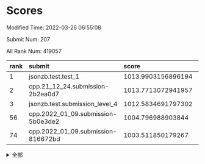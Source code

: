 # Scores

Modified Time: 2022-03-26 06:55:08

Submit Num: 207

All Rank Num: 419057

| rank |               submit               |       score        |       sigma        | pk_num |
| :--- | :--------------------------------- | :----------------- | :----------------- | :----- |
| 1    | jsonzb.test.test_1                 | 1013.9903156896194 | 0.8567840101853207 | 8104   |
| 2    | cpp.21_12_24.submission-2b2ea0d7   | 1013.7713072941957 | 0.8168421101925771 | 8101   |
| 3    | jsonzb.test.submission_level_4     | 1012.5834691797302 | 0.7974357677757093 | 8096   |
| 56   | cpp.2022_01_09.submission-5b0e3de2 | 1004.796988903844  | 0.7152384559504723 | 8100   |
| 74   | cpp.2022_01_09.submission-816672bd | 1003.511850179267  | 0.7225624983178109 | 8097   |


<details>
<summary>全部</summary>

| rank |                 submit                 |       score        |       sigma        | pk_num |
| :--- | :------------------------------------- | :----------------- | :----------------- | :----- |
| 1    | jsonzb.test.test_1                     | 1013.9903156896194 | 0.8567840101853207 | 8104   |
| 2    | cpp.21_12_24.submission-2b2ea0d7       | 1013.7713072941957 | 0.8168421101925771 | 8101   |
| 3    | jsonzb.test.submission_level_4         | 1012.5834691797302 | 0.7974357677757093 | 8096   |
| 4    | gobigger.level_3.submission_level_3_25 | 1012.3583283558785 | 0.7903693370289154 | 8102   |
| 5    | gobigger.level_3.submission_level_3_8  | 1011.5518902327041 | 0.7750242785528864 | 8097   |
| 6    | gobigger.level_3.submission_level_3_11 | 1011.4497023094971 | 0.7742906789467839 | 8104   |
| 7    | gobigger.level_3.submission_level_3_27 | 1011.0242674068724 | 0.7681165344437219 | 8101   |
| 8    | gobigger.level_3.submission_level_3_32 | 1011.024185457208  | 0.7780485994268632 | 8096   |
| 9    | gobigger.level_3.submission_level_3_3  | 1010.9036882980575 | 0.7741694923295689 | 8099   |
| 10   | gobigger.level_3.submission_level_3_29 | 1010.8535567743785 | 0.79114423867859   | 8099   |
| 11   | gobigger.level_3.submission_level_3_38 | 1010.717856532032  | 0.7812993228279341 | 8105   |
| 12   | gobigger.level_3.submission_level_3_14 | 1010.5579867010983 | 0.7803221192982135 | 8094   |
| 13   | gobigger.level_3.submission_level_3_26 | 1010.5437419886621 | 0.7770165363305915 | 8094   |
| 14   | gobigger.level_3.submission_level_3_19 | 1010.4972334400359 | 0.7677212926887418 | 8098   |
| 15   | gobigger.level_3.submission_level_3_7  | 1010.4446115286979 | 0.7670768726527833 | 8097   |
| 16   | gobigger.level_3.submission_level_3_43 | 1010.4166697344438 | 0.7593143953079556 | 8098   |
| 17   | gobigger.level_3.submission_level_3_45 | 1010.4112733403714 | 0.7547776500119772 | 8096   |
| 18   | gobigger.level_3.submission_level_3_30 | 1010.3878313960314 | 0.8041484959494558 | 8101   |
| 19   | gobigger.level_3.submission_level_3_1  | 1010.3856388180277 | 0.7717455879400504 | 8100   |
| 20   | gobigger.level_3.submission_level_3_48 | 1010.3256337709388 | 0.7609191858366685 | 8102   |
| 21   | gobigger.level_3.submission_level_3_16 | 1010.2462236284936 | 0.7541383892413339 | 8091   |
| 22   | gobigger.level_3.submission_level_3_15 | 1010.2200193200117 | 0.7551769384002421 | 8098   |
| 23   | gobigger.level_3.submission_level_3_31 | 1010.1650430994816 | 0.7409201654361084 | 8099   |
| 24   | gobigger.level_3.submission_level_3_42 | 1010.1559718074012 | 0.7794685897237795 | 8101   |
| 25   | gobigger.level_3.submission_level_3_18 | 1010.1513831929224 | 0.7686090419889765 | 8097   |
| 26   | gobigger.level_3.submission_level_3_44 | 1010.1025355366143 | 0.752749081320676  | 8096   |
| 27   | gobigger.level_3.submission_level_3_36 | 1010.092962506461  | 0.7459305939651161 | 8102   |
| 28   | gobigger.level_3.submission_level_3_12 | 1010.0453549975789 | 0.7762880324044783 | 8094   |
| 29   | gobigger.level_3.submission_level_3_49 | 1009.9331313893091 | 0.746407317934003  | 8096   |
| 30   | gobigger.level_3.submission_level_3_22 | 1009.8847265635535 | 0.7649773368002961 | 8099   |
| 31   | gobigger.level_3.submission_level_3_2  | 1009.8564985669485 | 0.7521237013763429 | 8096   |
| 32   | gobigger.level_3.submission_level_3_20 | 1009.8488497466537 | 0.7548273127206245 | 8091   |
| 33   | gobigger.level_3.submission_level_3_4  | 1009.8228462766187 | 0.7645799373996797 | 8098   |
| 34   | gobigger.level_3.submission_level_3_24 | 1009.7826543193111 | 0.7568222723177277 | 8097   |
| 35   | gobigger.level_3.submission_level_3_47 | 1009.7322002371639 | 0.7574654597379885 | 8098   |
| 36   | gobigger.level_3.submission_level_3_17 | 1009.6887499463173 | 0.7471108417553989 | 8100   |
| 37   | gobigger.level_3.submission_level_3_40 | 1009.5829432445277 | 0.7343911892084718 | 8097   |
| 38   | gobigger.level_3.submission_level_3_9  | 1009.5637731293679 | 0.7641582523086471 | 8096   |
| 39   | gobigger.level_3.submission_level_3_41 | 1009.5529658558918 | 0.7470627760679586 | 8096   |
| 40   | gobigger.level_3.submission_level_3_46 | 1009.4493291570777 | 0.7341925314918801 | 8099   |
| 41   | gobigger.level_3.submission_level_3_13 | 1009.3367414735537 | 0.7734400330253814 | 8101   |
| 42   | gobigger.level_3.submission_level_3_0  | 1009.2848534460486 | 0.7295222635346384 | 8095   |
| 43   | gobigger.level_3.submission_level_3_39 | 1009.2220834377739 | 0.7414097999326346 | 8101   |
| 44   | gobigger.level_3.submission_level_3_28 | 1009.1597299315152 | 0.7576582358219459 | 8098   |
| 45   | gobigger.level_3.submission_level_3_6  | 1009.130573939632  | 0.7442226143480207 | 8095   |
| 46   | gobigger.level_3.submission_level_3_37 | 1009.0853135463934 | 0.7496683901940752 | 8105   |
| 47   | gobigger.level_3.submission_level_3_23 | 1009.0812575596101 | 0.7444000607329345 | 8097   |
| 48   | gobigger.level_3.submission_level_3_33 | 1009.0492261665285 | 0.7496112310676993 | 8102   |
| 49   | gobigger.level_3.submission_level_3_10 | 1009.0342193691841 | 0.7461719023367206 | 8096   |
| 50   | gobigger.level_3.submission_level_3_34 | 1008.9557364072666 | 0.7406835690391165 | 8098   |
| 51   | gobigger.level_3.submission_level_3_35 | 1008.8085634370508 | 0.7479071167026828 | 8100   |
| 52   | gobigger.level_3.submission_level_3_21 | 1008.4954832735787 | 0.7382744401256714 | 8099   |
| 53   | gobigger.level_3.submission_level_3_5  | 1008.0408552894962 | 0.7358686615106588 | 8098   |
| 54   | gobigger.level_1.submission_level_1_34 | 1005.2381462401238 | 0.7162888061155748 | 8095   |
| 55   | gobigger.level_1.submission_level_1_26 | 1004.7999477628924 | 0.727949275446529  | 8097   |
| 56   | cpp.2022_01_09.submission-5b0e3de2     | 1004.796988903844  | 0.7152384559504723 | 8100   |
| 57   | gobigger.level_1.submission_level_1_13 | 1004.6379599313186 | 0.7232256590301892 | 8101   |
| 58   | gobigger.level_1.submission_level_1_16 | 1004.4157148131258 | 0.7203983344678961 | 8101   |
| 59   | gobigger.level_1.submission_level_1_18 | 1004.0979981158359 | 0.7145700218582596 | 8095   |
| 60   | gobigger.level_1.submission_level_1_15 | 1004.0145587754713 | 0.7305304877976897 | 8098   |
| 61   | gobigger.level_1.submission_level_1_37 | 1003.9852173452977 | 0.7196986325346056 | 8098   |
| 62   | gobigger.level_1.submission_level_1_14 | 1003.9719419561934 | 0.7135737979074661 | 8100   |
| 63   | gobigger.level_1.submission_level_1_4  | 1003.9341118055876 | 0.7060008458423805 | 8091   |
| 64   | gobigger.level_1.submission_level_1_7  | 1003.9339829899192 | 0.7362638048316524 | 8098   |
| 65   | gobigger.level_1.submission_level_1_42 | 1003.866530448277  | 0.7165114476393577 | 8095   |
| 66   | gobigger.level_1.submission_level_1_20 | 1003.8354453406685 | 0.725398016287696  | 8097   |
| 67   | gobigger.level_1.submission_level_1_3  | 1003.7696671890012 | 0.714921218302853  | 8099   |
| 68   | gobigger.level_1.submission_level_1_33 | 1003.7513084951687 | 0.7180936552081219 | 8095   |
| 69   | gobigger.level_1.submission_level_1_29 | 1003.7488802526096 | 0.718010539140102  | 8091   |
| 70   | gobigger.level_1.submission_level_1_27 | 1003.7487496347069 | 0.7152871984265257 | 8098   |
| 71   | gobigger.level_1.submission_level_1_1  | 1003.6552769887869 | 0.7198197941790186 | 8091   |
| 72   | gobigger.level_1.submission_level_1_36 | 1003.5929026460262 | 0.7177918721761125 | 8096   |
| 73   | gobigger.level_1.submission_level_1_30 | 1003.5160006626555 | 0.7322746994590815 | 8095   |
| 74   | cpp.2022_01_09.submission-816672bd     | 1003.511850179267  | 0.7225624983178109 | 8097   |
| 75   | gobigger.level_1.submission_level_1_39 | 1003.4836974155944 | 0.7057870111740754 | 8104   |
| 76   | gobigger.level_1.submission_level_1_6  | 1003.4678161514182 | 0.715027958971459  | 8101   |
| 77   | gobigger.level_1.submission_level_1_5  | 1003.3962446495894 | 0.7254677257134348 | 8094   |
| 78   | gobigger.level_1.submission_level_1_2  | 1003.3934754950914 | 0.7199831882916832 | 8102   |
| 79   | gobigger.level_1.submission_level_1_17 | 1003.3863134834597 | 0.715975189289871  | 8101   |
| 80   | gobigger.level_1.submission_level_1_48 | 1003.1470100529674 | 0.7083138957883138 | 8097   |
| 81   | gobigger.level_1.submission_level_1_8  | 1003.1324166188382 | 0.714302647389017  | 8100   |
| 82   | gobigger.level_1.submission_level_1_9  | 1003.074156773483  | 0.723198582413762  | 8095   |
| 83   | gobigger.level_1.submission_level_1_49 | 1003.062716394878  | 0.7148147832745865 | 8101   |
| 84   | gobigger.level_1.submission_level_1_25 | 1003.0600524737434 | 0.7116441295285107 | 8098   |
| 85   | gobigger.level_1.submission_level_1_44 | 1003.0592813122478 | 0.7234399144247611 | 8091   |
| 86   | gobigger.level_1.submission_level_1_19 | 1003.0170821615772 | 0.7179588999741406 | 8096   |
| 87   | gobigger.level_1.submission_level_1_38 | 1002.9906182836853 | 0.715361789144116  | 8098   |
| 88   | gobigger.level_1.submission_level_1_28 | 1002.9715573638085 | 0.7147750645799584 | 8091   |
| 89   | gobigger.level_1.submission_level_1_24 | 1002.9069698927417 | 0.7159007022160303 | 8099   |
| 90   | gobigger.level_1.submission_level_1_46 | 1002.900874441455  | 0.7095874946743078 | 8094   |
| 91   | gobigger.level_1.submission_level_1_41 | 1002.8247558912342 | 0.7064079125922147 | 8100   |
| 92   | gobigger.level_1.submission_level_1_22 | 1002.7637354412985 | 0.7232212932854107 | 8097   |
| 93   | gobigger.level_1.submission_level_1_23 | 1002.7342298283189 | 0.7133166014256916 | 8101   |
| 94   | gobigger.level_1.submission_level_1_47 | 1002.7072380019041 | 0.7007876737172577 | 8097   |
| 95   | gobigger.level_1.submission_level_1_32 | 1002.6843076426675 | 0.7165765132340407 | 8100   |
| 96   | gobigger.level_1.submission_level_1_31 | 1002.5753326970853 | 0.708638477877649  | 8093   |
| 97   | gobigger.level_1.submission_level_1_21 | 1002.5051176535694 | 0.7186825682646805 | 8102   |
| 98   | gobigger.level_1.submission_level_1_43 | 1002.4890843796907 | 0.7084578617069666 | 8098   |
| 99   | gobigger.level_1.submission_level_1_35 | 1002.4026131944753 | 0.7196772821942781 | 8098   |
| 100  | gobigger.level_1.submission_level_1_10 | 1002.3214502218146 | 0.7008840883049202 | 8091   |
| 101  | gobigger.level_1.submission_level_1_45 | 1002.2913814487825 | 0.7142222969514719 | 8101   |
| 102  | gobigger.level_1.submission_level_1_40 | 1002.2004652515311 | 0.7098451024239217 | 8100   |
| 103  | gobigger.level_1.submission_level_1_0  | 1002.1398784940321 | 0.7089544878969464 | 8097   |
| 104  | gobigger.level_1.submission_level_1_12 | 1001.9296813159584 | 0.7069297493502348 | 8100   |
| 105  | gobigger.level_1.submission_level_1_11 | 1001.8726759775901 | 0.7202770174868914 | 8094   |
| 106  | gobigger.random.submission_random_27   | 997.7174030113496  | 0.7040948387969003 | 8105   |
| 107  | gobigger.random.submission_random_36   | 997.3532137464256  | 0.7068924317973402 | 8101   |
| 108  | gobigger.random.submission_random_1    | 996.9786571756998  | 0.7029088670692528 | 8097   |
| 109  | gobigger.random.submission_random_47   | 996.8343838543494  | 0.7214286014817322 | 8097   |
| 110  | gobigger.random.submission_random_18   | 996.7179434170555  | 0.7089871263950077 | 8096   |
| 111  | gobigger.random.submission_random_26   | 996.6763591768987  | 0.7234494007114416 | 8096   |
| 112  | gobigger.random.submission_random_31   | 996.5543471047869  | 0.7160539836072088 | 8094   |
| 113  | gobigger.random.submission_random_25   | 996.5028148994302  | 0.7126288088036982 | 8096   |
| 114  | gobigger.random.submission_random_17   | 996.4914024343826  | 0.6972395105618642 | 8097   |
| 115  | gobigger.random.submission_random_44   | 996.4407798858653  | 0.7098400689932545 | 8093   |
| 116  | gobigger.random.submission_random_24   | 996.3531386305094  | 0.7110154529629944 | 8100   |
| 117  | gobigger.random.submission_random_41   | 996.2802577926071  | 0.7165765885626405 | 8100   |
| 118  | gobigger.random.submission_random_9    | 996.2648966532358  | 0.7078683261572726 | 8092   |
| 119  | gobigger.random.submission_random_10   | 996.2488202984539  | 0.7129871153342888 | 8095   |
| 120  | gobigger.random.submission_random_0    | 996.208361146339   | 0.7075820948094137 | 8102   |
| 121  | gobigger.random.submission_random_42   | 996.1760670377327  | 0.7078517339716286 | 8092   |
| 122  | gobigger.random.submission_random_11   | 996.0988777382233  | 0.7106569935840445 | 8101   |
| 123  | gobigger.random.submission_random_32   | 996.0814818799605  | 0.7126864604829865 | 8099   |
| 124  | gobigger.random.submission_random_38   | 996.0456444634909  | 0.7241192933927727 | 8098   |
| 125  | gobigger.random.submission_random_22   | 996.0411193696877  | 0.7058317150427083 | 8094   |
| 126  | gobigger.random.submission_random_30   | 995.9901531705701  | 0.7136585996014512 | 8096   |
| 127  | gobigger.random.submission_random_6    | 995.9861682877531  | 0.7122173742365202 | 8093   |
| 128  | gobigger.random.submission_random_33   | 995.9719157173297  | 0.7114749776910584 | 8103   |
| 129  | gobigger.random.submission_random_46   | 995.9072588095153  | 0.7091496191361176 | 8101   |
| 130  | gobigger.random.submission_random_28   | 995.8884156808314  | 0.7096486969768578 | 8108   |
| 131  | gobigger.random.submission_random_29   | 995.8752811057284  | 0.7048323580466871 | 8092   |
| 132  | gobigger.random.submission_random_2    | 995.8146499631151  | 0.7157231177908481 | 8093   |
| 133  | gobigger.random.submission_random_21   | 995.8043037401039  | 0.7133789443931782 | 8097   |
| 134  | gobigger.random.submission_random_13   | 995.7954998935026  | 0.7196668740999315 | 8099   |
| 135  | gobigger.random.submission_random_4    | 995.7900807594117  | 0.6974708693946565 | 8096   |
| 136  | gobigger.random.submission_random_15   | 995.6491351446954  | 0.7253044978932757 | 8100   |
| 137  | gobigger.random.submission_random_7    | 995.6272783891487  | 0.7188987702451379 | 8097   |
| 138  | gobigger.random.submission_random_49   | 995.6111059713899  | 0.7160808319902733 | 8101   |
| 139  | gobigger.random.submission_random_8    | 995.590266267706   | 0.725318836117102  | 8093   |
| 140  | gobigger.random.submission_random_5    | 995.5873398923012  | 0.7046274601460817 | 8095   |
| 141  | gobigger.random.submission_random_48   | 995.5853558606092  | 0.7285400822215649 | 8097   |
| 142  | gobigger.random.submission_random_43   | 995.5480828787302  | 0.7190329614730611 | 8096   |
| 143  | gobigger.random.submission_random_16   | 995.5219842768423  | 0.7068047988931508 | 8102   |
| 144  | gobigger.random.submission_random_23   | 995.5181570589021  | 0.7123395227759703 | 8098   |
| 145  | gobigger.random.submission_random_3    | 995.5082953184344  | 0.7076406468973185 | 8097   |
| 146  | gobigger.random.submission_random_37   | 995.5060666527284  | 0.7037869395695364 | 8102   |
| 147  | gobigger.random.submission_random_14   | 995.3036050615965  | 0.7215906645858581 | 8098   |
| 148  | gobigger.random.submission_random_20   | 995.1696338993509  | 0.7123717952409975 | 8097   |
| 149  | gobigger.random.submission_random_35   | 994.9728198461507  | 0.7168290674839036 | 8091   |
| 150  | gobigger.random.submission_random_12   | 994.8404581839644  | 0.7303738018673703 | 8100   |
| 151  | gobigger.random.submission_random_45   | 994.7612005631646  | 0.7206371108540907 | 8099   |
| 152  | gobigger.random.submission_random_19   | 994.5774684176232  | 0.7123962472389619 | 8102   |
| 153  | gobigger.level_2.submission_level_2_38 | 994.3402554599479  | 0.7238055511620738 | 8098   |
| 154  | gobigger.level_2.submission_level_2_20 | 994.3110213218253  | 0.7320172627186956 | 8095   |
| 155  | gobigger.random.submission_random_39   | 994.2671707962616  | 0.7147400072417948 | 8097   |
| 156  | gobigger.random.submission_random_34   | 994.2445746831153  | 0.7181200017692065 | 8100   |
| 157  | gobigger.random.submission_random_40   | 994.2434595544328  | 0.7258803479489636 | 8095   |
| 158  | gobigger.level_2.submission_level_2_21 | 993.9336375784216  | 0.7236150301131054 | 8094   |
| 159  | gobigger.level_2.submission_level_2_36 | 993.8447851942137  | 0.7379076213894423 | 8095   |
| 160  | gobigger.level_2.submission_level_2_43 | 993.8233681243861  | 0.7304956300575137 | 8101   |
| 161  | gobigger.level_2.submission_level_2_37 | 993.5357238023512  | 0.7398229515093091 | 8094   |
| 162  | gobigger.level_2.submission_level_2_18 | 993.4210012430309  | 0.7387798267421302 | 8095   |
| 163  | gobigger.level_2.submission_level_2_46 | 993.330079608532   | 0.724820408819568  | 8090   |
| 164  | gobigger.level_2.submission_level_2_23 | 993.2859723752449  | 0.7431812157987908 | 8101   |
| 165  | gobigger.level_2.submission_level_2_2  | 993.2059467099746  | 0.7292412251761904 | 8095   |
| 166  | gobigger.level_2.submission_level_2_15 | 993.1558130612731  | 0.733503674984497  | 8094   |
| 167  | gobigger.level_2.submission_level_2_5  | 993.1363724150035  | 0.7359005089214871 | 8094   |
| 168  | gobigger.level_2.submission_level_2_6  | 992.9959579628944  | 0.7302929321991627 | 8098   |
| 169  | gobigger.level_2.submission_level_2_10 | 992.9130996974603  | 0.7491154497760174 | 8094   |
| 170  | gobigger.level_2.submission_level_2_45 | 992.9059552551583  | 0.7225872667295966 | 8099   |
| 171  | gobigger.level_2.submission_level_2_13 | 992.9019921221923  | 0.7484857620927634 | 8103   |
| 172  | gobigger.level_2.submission_level_2_40 | 992.8972805342416  | 0.7307143013464957 | 8097   |
| 173  | gobigger.level_2.submission_level_2_22 | 992.6379407157111  | 0.7395338184487034 | 8099   |
| 174  | gobigger.level_2.submission_level_2_12 | 992.514746232114   | 0.7686754455993061 | 8096   |
| 175  | gobigger.level_2.submission_level_2_17 | 992.4700314607489  | 0.7427381817382639 | 8103   |
| 176  | gobigger.level_2.submission_level_2_1  | 992.4301480956038  | 0.7330532084226087 | 8100   |
| 177  | gobigger.level_2.submission_level_2_7  | 992.4139726487855  | 0.7393919238755502 | 8100   |
| 178  | gobigger.level_2.submission_level_2_47 | 992.3555898405808  | 0.7421684607767977 | 8105   |
| 179  | gobigger.level_2.submission_level_2_42 | 992.3504647088765  | 0.7525921885661213 | 8092   |
| 180  | gobigger.level_2.submission_level_2_27 | 992.2485829611807  | 0.7390874937711217 | 8097   |
| 181  | gobigger.level_2.submission_level_2_4  | 992.2063442401466  | 0.7598586465723135 | 8092   |
| 182  | gobigger.level_2.submission_level_2_31 | 992.1566820161103  | 0.7596108305733048 | 8101   |
| 183  | gobigger.level_2.submission_level_2_11 | 992.1375101083304  | 0.7386207788304509 | 8099   |
| 184  | gobigger.level_2.submission_level_2_19 | 992.0646172850435  | 0.7494149938278313 | 8098   |
| 185  | gobigger.level_2.submission_level_2_44 | 992.0250285716538  | 0.7584300759889675 | 8098   |
| 186  | gobigger.level_2.submission_level_2_9  | 992.0145074109852  | 0.7488764760476658 | 8103   |
| 187  | gobigger.level_2.submission_level_2_29 | 991.9210468686576  | 0.7567012389870913 | 8107   |
| 188  | gobigger.level_2.submission_level_2_0  | 991.8813349380797  | 0.7552825604637726 | 8098   |
| 189  | gobigger.level_2.submission_level_2_49 | 991.7952201844569  | 0.7453998094965673 | 8099   |
| 190  | gobigger.level_2.submission_level_2_28 | 991.7173584415788  | 0.7471264936137033 | 8100   |
| 191  | gobigger.level_2.submission_level_2_14 | 991.7095717374251  | 0.7503471343664168 | 8101   |
| 192  | gobigger.level_2.submission_level_2_25 | 991.6851487335609  | 0.7531613034132781 | 8098   |
| 193  | gobigger.level_2.submission_level_2_24 | 991.6298894050423  | 0.739868842976771  | 8101   |
| 194  | gobigger.level_2.submission_level_2_34 | 991.6161042915901  | 0.7530338955172978 | 8093   |
| 195  | gobigger.level_2.submission_level_2_32 | 991.567697084661   | 0.75739943270849   | 8099   |
| 196  | gobigger.level_2.submission_level_2_39 | 991.5549905351048  | 0.7525257177705356 | 8095   |
| 197  | gobigger.level_2.submission_level_2_16 | 991.4214424099671  | 0.739648500350177  | 8099   |
| 198  | gobigger.level_2.submission_level_2_3  | 991.4048917303517  | 0.7501287684940717 | 8098   |
| 199  | gobigger.level_2.submission_level_2_8  | 991.3793348363037  | 0.7433983168222993 | 8099   |
| 200  | gobigger.level_2.submission_level_2_26 | 991.3722399561163  | 0.7671478750926678 | 8098   |
| 201  | gobigger.level_2.submission_level_2_35 | 991.2273544971099  | 0.7609682793380323 | 8101   |
| 202  | gobigger.level_2.submission_level_2_48 | 991.1166377010543  | 0.7518102631020206 | 8095   |
| 203  | gobigger.level_2.submission_level_2_33 | 991.0984089132925  | 0.7460008998325917 | 8099   |
| 204  | gobigger.level_2.submission_level_2_41 | 991.0013755499887  | 0.7441836622779131 | 8096   |
| 205  | gobigger.level_2.submission_level_2_30 | 990.7747274629771  | 0.73967916804798   | 8101   |
| 206  | gobigger.none.submission_none_0        | 977.8437891127768  | 1.258951697798186  | 8094   |
| 207  | gobigger.none.submission_none_1        | 974.9156067577159  | 1.5283440659177956 | 8091   |

</details>